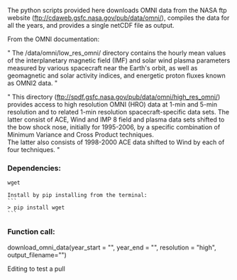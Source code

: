 The python scripts provided here downloads OMNI data from the NASA ftp website (ftp://cdaweb.gsfc.nasa.gov/pub/data/omni/), compiles the data for all the years, and provides a single netCDF file as output.

From the OMNI documentation: 

" 	The /data/omni/low_res_omni/ directory contains the hourly mean values of 
	the interplanetary magnetic  field (IMF) and solar wind plasma parameters 
	measured by various spacecraft near  the  Earth's  orbit,  as  well  as  
	geomagnetic and solar activity indices, and energetic proton fluxes
	known as OMNI2 data. "
  
 
 "  This directory (ftp://spdf.gsfc.nasa.gov/pub/data/omni/high_res_omni/) provides access to high resolution OMNI (HRO)
	data at 1-min and 5-min resolution and to related 1-min
	resolution spacecraft-specific data sets.  The latter consist of
	ACE, Wind and IMP 8 field and plasma data sets shifted to
	the bow shock nose, initially for 1995-2006, by a specific 
	combination of Minimum Variance and Cross Product techniques.  
	The latter also consists of 1998-2000 ACE data shifted to Wind 
	by each of four techniques.  "
	
### Dependencies:
	wget
	
	Install by pip installing from the terminal:
	```
	> pip install wget
	```

### Function call: 

download_omni_data(year_start = "", year_end = "", resolution = "high", output_filename="")

Editing to test a pull
